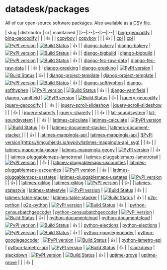 # datadesk/packages

All of our open-source software packages. Also available as [a CSV file](packages.csv).

| slug | distributor | ci | maintained |
|:--|:--|:--|:--|:--|
|  [bing-geocodify](https://www.github.com/datadesk/bing-geocodify) | [bing-geocodify]() |  |  | 👍 |
|  [copyboy](https://www.github.com/datadesk/copyboy) | [copyboy]() |  |  | 👍 |
|  [cpi](https://www.github.com/datadesk/cpi) | [cpi]() | [![PyPI version](https://img.shields.io/pypi/v/cpi.svg)](https://pypi.org/project/cpi) | [![Build Status](https://travis-ci.org/datadesk/cpi.png?branch=master)](https://travis-ci.org/datadesk/cpi) | 👍 |
|  [django-bakery](https://www.github.com/datadesk/django-bakery) | [django-bakery]() | [![PyPI version](https://img.shields.io/pypi/v/django-bakery.svg)](https://pypi.org/project/django-bakery) | [![Build Status](https://travis-ci.org/datadesk/django-bakery.png?branch=master)](https://travis-ci.org/datadesk/django-bakery) | 👍 |
|  [django-bigbuild](https://www.github.com/datadesk/django-bigbuild) | [django-bigbuild]() | [![PyPI version](https://img.shields.io/pypi/v/django-bigbuild.svg)](https://pypi.org/project/django-bigbuild) | [![Build Status](https://travis-ci.org/datadesk/django-bigbuild.png?branch=master)](https://travis-ci.org/datadesk/django-bigbuild) | 👍 |
|  [django-fec-raw-data](https://www.github.com/datadesk/django-fec-raw-data) | [django-fec-raw-data]() |  |  | 👍 |
|  [django-greeking](https://www.github.com/datadesk/django-greeking) | [django-greeking]() | [![PyPI version](https://img.shields.io/pypi/v/greeking.svg)](https://pypi.org/project/greeking) | [![Build Status](https://travis-ci.org/datadesk/django-greeking.png?branch=master)](https://travis-ci.org/datadesk/django-greeking) | 👍 |
|  [django-project-template](https://www.github.com/datadesk/django-project-template) | [django-project-template]() | [![PyPI version](https://img.shields.io/pypi/v/django-project-template.svg)](https://pypi.org/project/django-project-template) | [![Build Status](https://travis-ci.org/datadesk/django-project-template.png?branch=master)](https://travis-ci.org/datadesk/django-project-template) | 👍 |
|  [django-softhyphen](https://www.github.com/datadesk/django-softhyphen) | [django-softhyphen]() | [![PyPI version](https://img.shields.io/pypi/v/django-softhyphen.svg)](https://pypi.org/project/django-softhyphen) | [![Build Status](https://travis-ci.org/datadesk/django-softhyphen.png?branch=master)](https://travis-ci.org/datadesk/django-softhyphen) | 👍 |
|  [django-yamlfield](https://www.github.com/datadesk/django-yamlfield) | [django-yamlfield]() | [![PyPI version](https://img.shields.io/pypi/v/django-yamlfield.svg)](https://pypi.org/project/django-yamlfield) | [![Build Status](https://travis-ci.org/datadesk/django-yamlfield.png?branch=master)](https://travis-ci.org/datadesk/django-yamlfield) | 👍 |
|  [jquery-geocodify](https://www.github.com/datadesk/jquery-geocodify) | [jquery-geocodify]() |  |  | 👍 |
|  [jquery-scroll-slideshow](https://www.github.com/datadesk/jquery-scroll-slideshow) | [jquery-scroll-slideshow]() |  |  | 👍 |
|  [jquery-shareify](https://www.github.com/datadesk/jquery-shareify) | [jquery-shareify]() |  |  | 👍 |
|  [lat-soundsystem](https://www.github.com/datadesk/lat-soundsystem) | [lat-soundsystem]() |  |  | 👍 |
|  [latimes-calculate](https://www.github.com/datadesk/latimes-calculate) | [latimes-calculate]() | [![PyPI version](https://img.shields.io/pypi/v/latimes-calculate.svg)](https://pypi.org/project/latimes-calculate) | [![Build Status](https://travis-ci.org/datadesk/latimes-calculate.png?branch=master)](https://travis-ci.org/datadesk/latimes-calculate) | 👍 |
|  [latimes-document-stacker ](https://www.github.com/datadesk/latimes-document-stacker ) | [latimes-document-stacker ]() |  |  | 👍 |
|  [latimes-mappingla-api ](https://www.github.com/datadesk/latimes-mappingla-api) | [latimes-mappingla-api ]() | [![PyPI version](https://img.shields.io/pypi/v/latimes-mappingla-api .svg)](https://pypi.org/project/latimes-mappingla-api ) |  | 👍 |
|  [latimes-mappingla-geopy](https://www.github.com/datadesk/latimes-mappingla-geopy) | [latimes-mappingla-geopy]() | [![PyPI version](https://img.shields.io/pypi/v/latimes-mappingla-geopy.svg)](https://pypi.org/project/latimes-mappingla-geopy) |  | 👍 |
|  [latimes-pluggablemaps-lametrorail](https://www.github.com/datadesk/latimes-pluggablemaps-lametrorail) | [latimes-pluggablemaps-lametrorail]() | [![PyPI version](https://img.shields.io/pypi/v/latimes-pluggablemaps-lametrorail.svg)](https://pypi.org/project/latimes-pluggablemaps-lametrorail) |  | 👍 |
|  [latimes-pluggablemaps-uscounties](https://www.github.com/datadesk/latimes-pluggablemaps-uscounties) | [latimes-pluggablemaps-uscounties]() | [![PyPI version](https://img.shields.io/pypi/v/latimes-pluggablemaps-uscounties.svg)](https://pypi.org/project/latimes-pluggablemaps-uscounties) |  | 👍 |
|  [latimes-pluggablemaps-usstates](https://www.github.com/datadesk/latimes-pluggablemaps-usstates) | [latimes-pluggablemaps-usstates]() | [![PyPI version](https://img.shields.io/pypi/v/latimes-pluggablemaps-usstates.svg)](https://pypi.org/project/latimes-pluggablemaps-usstates) |  | 👍 |
|  [latimes-qiklog](https://www.github.com/datadesk/latimes-qiklog) | [latimes-qiklog]() | [![PyPI version](https://img.shields.io/pypi/v/latimes-qiklog.svg)](https://pypi.org/project/latimes-qiklog) |  | 👍 |
|  [latimes-statestyle](https://www.github.com/datadesk/latimes-statestyle) | [latimes-statestyle]() | [![PyPI version](https://img.shields.io/pypi/v/latimes-statestyle.svg)](https://pypi.org/project/latimes-statestyle) | [![Build Status](https://travis-ci.org/datadesk/latimes-statestyle.png?branch=master)](https://travis-ci.org/datadesk/latimes-statestyle) | 👍 |
|  [latimes-table-stacker](https://www.github.com/datadesk/latimes-table-stacker) | [latimes-table-stacker]() |  | [![Build Status](https://travis-ci.org/datadesk/latimes-table-stacker.png?branch=master)](https://travis-ci.org/datadesk/latimes-table-stacker) | 👍 |
|  [p2p-python](https://www.github.com/datadesk/p2p-python) | [p2p-python]() | [![PyPI version](https://img.shields.io/pypi/v/p2p-python.svg)](https://pypi.org/project/p2p-python) | [![Build Status](https://travis-ci.org/datadesk/p2p-python.png?branch=master)](https://travis-ci.org/datadesk/p2p-python) | 👍 |
|  [python-censusbatchgeocoder](https://www.github.com/datadesk/python-censusbatchgeocoder) | [python-censusbatchgeocoder]() | [![PyPI version](https://img.shields.io/pypi/v/python-censusbatchgeocoder.svg)](https://pypi.org/project/python-censusbatchgeocoder) | [![Build Status](https://travis-ci.org/datadesk/python-censusbatchgeocoder.png?branch=master)](https://travis-ci.org/datadesk/python-censusbatchgeocoder) | 👍 |
|  [python-documentcloud](https://www.github.com/datadesk/python-documentcloud) | [python-documentcloud]() | [![PyPI version](https://img.shields.io/pypi/v/python-documentcloud.svg)](https://pypi.org/project/python-documentcloud) | [![Build Status](https://travis-ci.org/datadesk/python-documentcloud.png?branch=master)](https://travis-ci.org/datadesk/python-documentcloud) | 👍 |
|  [python-elections](https://www.github.com/datadesk/python-elections) | [python-elections]() | [![PyPI version](https://img.shields.io/pypi/v/python-elections.svg)](https://pypi.org/project/python-elections) | [![Build Status](https://travis-ci.org/datadesk/python-elections.png?branch=master)](https://travis-ci.org/datadesk/python-elections) | 👍 |
|  [python-googlegeocoder](https://www.github.com/datadesk/python-googlegeocoder) | [python-googlegeocoder]() | [![PyPI version](https://img.shields.io/pypi/v/python-googlegeocoder.svg)](https://pypi.org/project/python-googlegeocoder) | [![Build Status](https://travis-ci.org/datadesk/python-googlegeocoder.png?branch=master)](https://travis-ci.org/datadesk/python-googlegeocoder) | 👍 |
|  [python-lametro-api](https://www.github.com/datadesk/python-lametro-api) | [python-lametro-api]() | [![PyPI version](https://img.shields.io/pypi/v/python-lametro-api.svg)](https://pypi.org/project/python-lametro-api) | [![Build Status](https://travis-ci.org/datadesk/python-lametro-api.png?branch=master)](https://travis-ci.org/datadesk/python-lametro-api) | 👍 |
|  [slackdown](https://www.github.com/datadesk/slackdown) | [slackdown]() | [![PyPI version](https://img.shields.io/pypi/v/slackdown.svg)](https://pypi.org/project/slackdown) | [![Build Status](https://travis-ci.org/datadesk/slackdown.png?branch=master)](https://travis-ci.org/datadesk/slackdown) | 👍 |
|  [uptime-grove](https://www.github.com/datadesk/uptime-grove) | [uptime-grove]() |  |  | 👍 |